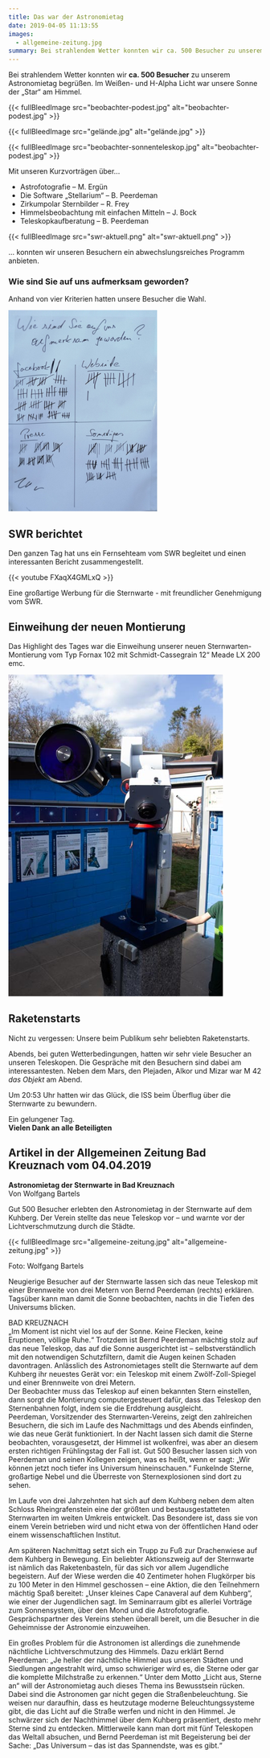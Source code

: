 ```yaml
---
title: Das war der Astronomietag
date: 2019-04-05 11:13:55
images:
  - allgemeine-zeitung.jpg
summary: Bei strahlendem Wetter konnten wir ca. 500 Besucher zu unserem Astronomietag begrüßen. Im Weißen- und H-Alpha Licht war unsere Sonne der „Star“ am Himmel ...
---
```


Bei strahlendem Wetter konnten wir **ca. 500 Besucher** zu unserem Astronomietag begrüßen. Im Weißen- und H-Alpha Licht war unsere Sonne der „Star“ am Himmel.

{{< fullBleedImage src="beobachter-podest.jpg" alt="beobachter-podest.jpg" >}}

{{< fullBleedImage src="gelände.jpg" alt="gelände.jpg" >}}

{{< fullBleedImage src="beobachter-sonnenteleskop.jpg" alt="beobachter-podest.jpg" >}}

Mit unseren Kurzvorträgen über...

- Astrofotografie – M. Ergün
- Die Software „Stellarium“ – B. Peerdeman
- Zirkumpolar Sternbilder – R. Frey
- Himmelsbeobachtung mit einfachen Mitteln – J. Bock
- Teleskopkaufberatung – B. Peerdeman

{{< fullBleedImage src="swr-aktuell.png" alt="swr-aktuell.png" >}}

... konnten wir unseren Besuchern ein abwechslungsreiches Programm anbieten.

### Wie sind Sie auf uns aufmerksam geworden?

Anhand von vier Kriterien hatten unsere Besucher die Wahl.

![auf-uns-aufmerksam-geworden.jpg](auf-uns-aufmerksam-geworden.jpg)

## SWR berichtet

Den ganzen Tag hat uns ein Fernsehteam vom SWR begleitet und einen interessanten Bericht zusammengestellt.

{{< youtube FXaqX4GMLxQ >}}

Eine großartige Werbung für die Sternwarte - mit freundlicher Genehmigung vom SWR.

## Einweihung der neuen Montierung

Das Highlight des Tages war die Einweihung unserer neuen Sternwarten-Montierung vom Typ Fornax 102 mit Schmidt-Cassegrain 12“ Meade LX 200 emc.

![hauptsternwarte.jpg](hauptsternwarte.jpg)

## Raketenstarts

Nicht zu vergessen: Unsere beim Publikum sehr beliebten Raketenstarts.

Abends, bei guten Wetterbedingungen, hatten wir sehr viele Besucher an unseren Teleskopen. Die Gespräche mit den Besuchern sind dabei am interessantesten. Neben dem Mars, den Plejaden, Alkor und Mizar war M 42 _das Objekt_ am Abend.

Um 20:53 Uhr hatten wir das Glück, die ISS beim Überflug über die Sternwarte zu bewundern.

Ein gelungener Tag.  
**Vielen Dank an alle Beteiligten**

## Artikel in der Allgemeinen Zeitung Bad Kreuznach vom 04.04.2019

**Astronomietag der Sternwarte in Bad Kreuznach**  
Von Wolfgang Bartels

Gut 500 Besucher erlebten den Astronomietag in der Sternwarte auf dem Kuhberg. Der Verein stellte das neue Teleskop vor – und warnte vor der Lichtverschmutzung durch die Städte.

{{< fullBleedImage src="allgemeine-zeitung.jpg" alt="allgemeine-zeitung.jpg" >}}

Foto: Wolfgang Bartels

Neugierige Besucher auf der Sternwarte lassen sich das neue Teleskop mit einer Brennweite von drei Metern von Bernd Peerdeman (rechts) erklären.  
Tagsüber kann man damit die Sonne beobachten, nachts in die Tiefen des Universums blicken.

BAD KREUZNACH  
„Im Moment ist nicht viel los auf der Sonne. Keine Flecken, keine Eruptionen, völlige Ruhe.“ Trotzdem ist Bernd Peerdeman mächtig stolz auf das neue Teleskop, das auf die Sonne ausgerichtet ist – selbstverständlich mit den notwendigen Schutzfiltern, damit die Augen keinen Schaden davontragen. Anlässlich des Astronomietages stellt die Sternwarte auf dem Kuhberg ihr neuestes Gerät vor: ein Teleskop mit einem Zwölf-Zoll-Spiegel und einer Brennweite von drei Metern.  
Der Beobachter muss das Teleskop auf einen bekannten Stern einstellen, dann sorgt die Montierung computergesteuert dafür, dass das Teleskop den Sternenbahnen folgt, indem sie die Erddrehung ausgleicht.  
Peerdeman, Vorsitzender des Sternwarten-Vereins, zeigt den zahlreichen Besuchern, die sich im Laufe des Nachmittags und des Abends einfinden, wie das neue Gerät funktioniert. In der Nacht lassen sich damit die Sterne beobachten, vorausgesetzt, der Himmel ist wolkenfrei, was aber an diesem ersten richtigen Frühlingstag der Fall ist. Gut 500 Besucher lassen sich von Peerdeman und seinen Kollegen zeigen, was es heißt, wenn er sagt: „Wir können jetzt noch tiefer ins Universum hineinschauen.“ Funkelnde Sterne, großartige Nebel und die Überreste von Sternexplosionen sind dort zu sehen.

Im Laufe von drei Jahrzehnten hat sich auf dem Kuhberg neben dem alten Schloss Rheingrafenstein eine der größten und bestausgestatteten Sternwarten im weiten Umkreis entwickelt. Das Besondere ist, dass sie von einem Verein betrieben wird und nicht etwa von der öffentlichen Hand oder einem wissenschaftlichen Institut.

Am späteren Nachmittag setzt sich ein Trupp zu Fuß zur Drachenwiese auf dem Kuhberg in Bewegung. Ein beliebter Aktionszweig auf der Sternwarte ist nämlich das Raketenbasteln, für das sich vor allem Jugendliche begeistern. Auf der Wiese werden die 40 Zentimeter hohen Flugkörper bis zu 100 Meter in den Himmel geschossen – eine Aktion, die den Teilnehmern mächtig Spaß bereitet: „Unser kleines Cape Canaveral auf dem Kuhberg“, wie einer der Jugendlichen sagt. Im Seminarraum gibt es allerlei Vorträge zum Sonnensystem, über den Mond und die Astrofotografie. Gesprächspartner des Vereins stehen überall bereit, um die Besucher in die Geheimnisse der Astronomie einzuweihen.

Ein großes Problem für die Astronomen ist allerdings die zunehmende nächtliche Lichtverschmutzung des Himmels. Dazu erklärt Bernd Peerdeman: „Je heller der nächtliche Himmel aus unseren Städten und Siedlungen angestrahlt wird, umso schwieriger wird es, die Sterne oder gar die komplette Milchstraße zu erkennen.“ Unter dem Motto „Licht aus, Sterne an“ will der Astronomietag auch dieses Thema ins Bewusstsein rücken. Dabei sind die Astronomen gar nicht gegen die Straßenbeleuchtung. Sie weisen nur daraufhin, dass es heutzutage moderne Beleuchtungssysteme gibt, die das Licht auf die Straße werfen und nicht in den Himmel. Je schwärzer sich der Nachthimmel über dem Kuhberg präsentiert, desto mehr Sterne sind zu entdecken. Mittlerweile kann man dort mit fünf Teleskopen das Weltall absuchen, und Bernd Peerdeman ist mit Begeisterung bei der Sache: „Das Universum – das ist das Spannendste, was es gibt.“
